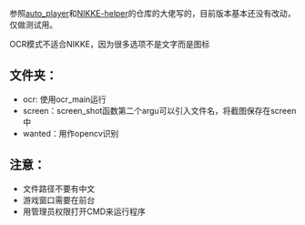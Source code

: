 参照[auto_player](https://github.com/anywhere2go/auto_player)和[NIKKE-helper](https://github.com/gdxxp/NIKKE-helper/tree/main)的仓库的大佬写的，目前版本基本还没有改动，仅做测试用。

OCR模式不适合NIKKE，因为很多选项不是文字而是图标

## 文件夹：
- ocr: 使用ocr_main运行
- screen：screen_shot函数第二个argu可以引入文件名，将截图保存在screen中
- wanted：用作opencv识别

## 注意：
- 文件路径不要有中文
- 游戏窗口需要在前台
- 用管理员权限打开CMD来运行程序
